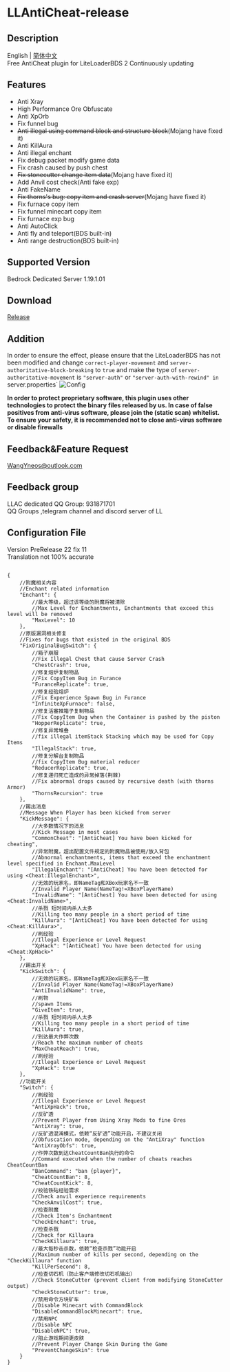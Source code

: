 # LLAntiCheat-release
## Description

English | [简体中文](README_zh-cn.md)  
Free AntiCheat plugin for LiteLoaderBDS 2
Continuously updating

## Features

- Anti Xray
- High Performance Ore Obfuscate
- Anti XpOrb
- Fix funnel bug
- ~~Anti illegal using command block and structure block~~(Mojang have fixed it)
- Anti KillAura
- Anti illegal enchant
- Fix debug packet modify game data
- Fix crash caused by push chest
- ~~Fix stonecutter change item data~~(Mojang have fixed it)
- Add Anvil cost check(Anti fake exp)
- Anti FakeName
- ~~Fix thorns's bug: copy item and crash server~~(Mojang have fixed it)
- Fix furnace copy item
- Fix funnel minecart copy item
- Fix furnace exp bug
- Anti AutoClick
- Anti fly and teleport(BDS built-in)
- Anti range destruction(BDS built-in)

## Supported Version

Bedrock Dedicated Server 1.19.1.01

## Download

[Release](https://github.com/LiteLDev/LLAntiCheat-release/releases)

## Addition

In order to ensure the effect, please ensure that the LiteLoaderBDS has not been modified
and change `correct-player-movement` and `server-authoritative-block-breaking` to `true`
and make the type of `server-authoritative-movement` is `"server-auth"` or `"server-auth-with-rewind"
in `server.properties`
![Config](https://user-images.githubusercontent.com/53301243/146678264-e122065c-dbc6-4935-8d5e-ae89aefca4ad.png)

**In order to protect proprietary software, this plugin uses other technologies to protect the binary files released by us. In case of false positives from anti-virus software, please join the (static scan) whitelist. To ensure your safety, it is recommended not to close anti-virus software or disable firewalls**

## Feedback&Feature Request

WangYneos@outlook.com

## Feedback group
LLAC dedicated QQ Group: 931871701  
QQ Groups ,telegram channel and discord server of LL

## Configuration File

Version PreRelease 22 fix 11  
Translation not 100% accurate

```jsonc

{
    //附魔相关内容
    //Enchant related information
    "Enchant": {
        //最大等级，超过该等级的附魔将被清除
        //Max Level for Enchantments, Enchantments that exceed this level will be removed
        "MaxLevel": 10
    },
    //原版漏洞相关修复
    //Fixes for bugs that existed in the original BDS
    "FixOriginalBugSwitch": {
        //箱子崩服
        //Fix Illegal Chest that cause Server Crash
        "ChestCrash": true,
        //修复熔炉复制物品
        //Fix CopyItem Bug in Furance
        "FuranceReplicate": true,
        //修复经验熔炉
        //Fix Experience Spawn Bug in Furance
        "InfiniteXpFurnace": false,
        //修复活塞推箱子复制物品
        //Fix CopyItem Bug when the Container is pushed by the piston
        "HopperReplicate": true,
        //修复异常堆叠
        //fix illegal itemStack Stacking which may be used for Copy Items
        "IllegalStack": true,
        //修复分解台复制物品
        //fix CopyItem Bug material reducer
        "ReducerReplicate": true,
        //修复递归死亡造成的异常掉落(荆棘)
        //Fix abnormal drops caused by recursive death (with thorns Armor)
        "ThornsRecursion": true
    },
    //踢出消息
    //Message When Player has been kicked from server
    "KickMessage": {
        //大多数情况下的消息
        //Kick Message in most cases
        "CommonCheat": "[AntiCheat] You have been kicked for cheating",
        //异常附魔，超出配置文件规定的附魔物品被使用/放入背包
        //Abnormal enchantments, items that exceed the enchantment level specified in Enchant.MaxLevel
        "IllegalEnchant": "[AntiCheat] You have been detected for using <Cheat:IllegalEnchant>",
        //无效的玩家名，即NameTag和XBox玩家名不一致
        //Invalid Player Name(NameTag!=XBoxPlayerName)
        "InvalidName": "[AntiChest] You have been detected for using <Cheat:InvalidName>",
        //杀戮 短时间内杀人太多
        //Killing too many people in a short period of time
        "KillAura": "[AntiCheat] You have been detected for using <Cheat:KillAura>",
        //刷经验
        //Illegal Experience or Level Request
        "XpHack": "[AntiCheat] You have been detected for using <Cheat:XpHack>"
    },
    //踢出开关
    "KickSwitch": {
        //无效的玩家名，即NameTag和XBox玩家名不一致
        //Invalid Player Name(NameTag!=XBoxPlayerName)
        "AntiInvalidName": true,
        //刷物
        //spawn Items
        "GiveItem": true,
        //杀戮 短时间内杀人太多
        //Killing too many people in a short period of time
        "KillAura": true,
        //到达最大作弊次数
        //Reach the maximum number of cheats
        "MaxCheatReach": true,
        //刷经验
        //Illegal Experience or Level Request
        "XpHack": true
    },
    //功能开关
    "Switch": {
        //刷经验
        //Illegal Experience or Level Request
        "AntiXpHack": true,
        //反矿透
        //Prevent Player from Using Xray Mods to fine Ores
        "AntiXray": true,
        //反矿透混淆模式，依赖“反矿透”功能开启，不建议关闭
        //Obfuscation mode, depending on the "AntiXray" function
        "AntiXrayObfs": true,
        //作弊次数到达CheatCountBan执行的命令
        //Command executed when the number of cheats reaches CheatCountBan
        "BanCommand": "ban {player}",
        "CheatCountBan": 8,
        "CheatCountKick": 8,
        //校验铁砧经验需求
        //Check anvil experience requirements
        "CheckAnvilCost": true,
        //检查附魔
        //Check Item's Enchantment
        "CheckEnchant": true,
        //检查杀戮
        //Check for Killaura
        "CheckKillaura": true,
        //最大每秒击杀数，依赖“检查杀戮”功能开启
        //Maximum number of kills per second, depending on the "CheckKillaura" function
        "KillPerSecond": 8,
        //检查切石机（防止客户端修改切石机输出）
        //Check StoneCutter (prevent client from modifying StoneCutter output)
        "CheckStoneCutter": true,
        //禁用命令方块矿车
        //Disable Minecart with CommandBlock
        "DisableCommandBlockMinecart": true,
        //禁用NPC
        //Disable NPC
        "DisableNPC": true,
        //阻止游戏期间更皮肤
        //Prevent Player Change Skin During the Game
        "PreventChangeSkin": true
    }
}
```
